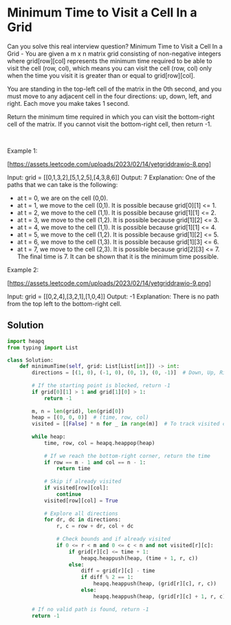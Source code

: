 # Minimum Time to Visit a Cell In a Grid

Can you solve this real interview question? Minimum Time to Visit a Cell In a Grid - You are given a m x n matrix grid consisting of non-negative integers where grid[row][col] represents the minimum time required to be able to visit the cell (row, col), which means you can visit the cell (row, col) only when the time you visit it is greater than or equal to grid[row][col].

You are standing in the top-left cell of the matrix in the 0th second, and you must move to any adjacent cell in the four directions: up, down, left, and right. Each move you make takes 1 second.

Return the minimum time required in which you can visit the bottom-right cell of the matrix. If you cannot visit the bottom-right cell, then return -1.

 

Example 1:

[https://assets.leetcode.com/uploads/2023/02/14/yetgriddrawio-8.png]


Input: grid = [[0,1,3,2],[5,1,2,5],[4,3,8,6]]
Output: 7
Explanation: One of the paths that we can take is the following:
- at t = 0, we are on the cell (0,0).
- at t = 1, we move to the cell (0,1). It is possible because grid[0][1] <= 1.
- at t = 2, we move to the cell (1,1). It is possible because grid[1][1] <= 2.
- at t = 3, we move to the cell (1,2). It is possible because grid[1][2] <= 3.
- at t = 4, we move to the cell (1,1). It is possible because grid[1][1] <= 4.
- at t = 5, we move to the cell (1,2). It is possible because grid[1][2] <= 5.
- at t = 6, we move to the cell (1,3). It is possible because grid[1][3] <= 6.
- at t = 7, we move to the cell (2,3). It is possible because grid[2][3] <= 7.
The final time is 7. It can be shown that it is the minimum time possible.


Example 2:

[https://assets.leetcode.com/uploads/2023/02/14/yetgriddrawio-9.png]


Input: grid = [[0,2,4],[3,2,1],[1,0,4]]
Output: -1
Explanation: There is no path from the top left to the bottom-right cell.

## Solution
```py
import heapq
from typing import List

class Solution:
    def minimumTime(self, grid: List[List[int]]) -> int:
        directions = [(1, 0), (-1, 0), (0, 1), (0, -1)]  # Down, Up, Right, Left
        
        # If the starting point is blocked, return -1
        if grid[0][1] > 1 and grid[1][0] > 1:
            return -1
        
        m, n = len(grid), len(grid[0])
        heap = [(0, 0, 0)]  # (time, row, col)
        visited = [[False] * n for _ in range(m)]  # To track visited cells
        
        while heap:
            time, row, col = heapq.heappop(heap)
            
            # If we reach the bottom-right corner, return the time
            if row == m - 1 and col == n - 1:
                return time
            
            # Skip if already visited
            if visited[row][col]:
                continue
            visited[row][col] = True
            
            # Explore all directions
            for dr, dc in directions:
                r, c = row + dr, col + dc
                
                # Check bounds and if already visited
                if 0 <= r < m and 0 <= c < n and not visited[r][c]:
                    if grid[r][c] <= time + 1:
                        heapq.heappush(heap, (time + 1, r, c))
                    else:
                        diff = grid[r][c] - time
                        if diff % 2 == 1:
                            heapq.heappush(heap, (grid[r][c], r, c))
                        else:
                            heapq.heappush(heap, (grid[r][c] + 1, r, c))
        
        # If no valid path is found, return -1
        return -1
```

